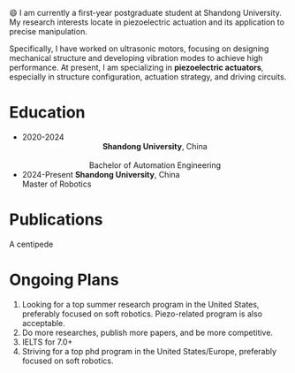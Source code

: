 
:smile: I am currently a first-year postgraduate student at Shandong University. My research interests locate in piezoelectric actuation and its application to precise manipulation. 

Specifically, I have worked on ultrasonic motors, focusing on designing mechanical structure and developing vibration modes to achieve high performance. At present, I am specializing in **piezoelectric actuators**, especially in structure configuration, actuation strategy, and driving circuits.

Education
======
- 2020-2024       &nbsp; &nbsp; &nbsp; &nbsp; &nbsp;&nbsp;        <center> **Shandong University**, China </center>\
                          <center> Bachelor of Automation Engineering </center>
- 2024-Present             **Shandong University**, China\
                           Master of Robotics
  
Publications
======
A centipede 

Ongoing Plans
======
1. Looking for a top summer research program in the United States, preferably focused on soft robotics. Piezo-related program is also acceptable.
2. Do more researches, publish more papers, and be more competitive.
3. IELTS for 7.0+
4. Striving for a top phd program in the United States/Europe, preferably focused on soft robotics.